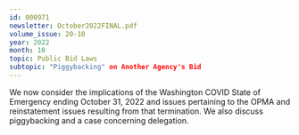 ```yaml
---
id: 000971
newsletter: October2022FINAL.pdf
volume_issue: 20-10
year: 2022
month: 10
topic: Public Bid Laws
subtopic: "Piggybacking" on Another Agency's Bid
---
```


We now consider the implications of the Washington COVID State of Emergency ending October 31, 2022 and issues pertaining to the OPMA and reinstatement issues resulting from that termination. We also discuss piggybacking and a case concerning delegation.